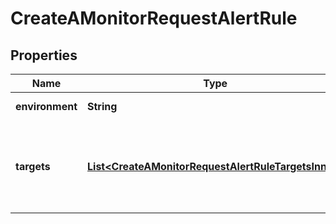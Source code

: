 

# CreateAMonitorRequestAlertRule


## Properties

| Name | Type | Description | Notes |
|------------ | ------------- | ------------- | -------------|
|**environment** | **String** | Name of the environment |  [optional] |
|**targets** | [**List&lt;CreateAMonitorRequestAlertRuleTargetsInner&gt;**](CreateAMonitorRequestAlertRuleTargetsInner.md) | Array of dictionaries with information of the user or team to be notified |  |



